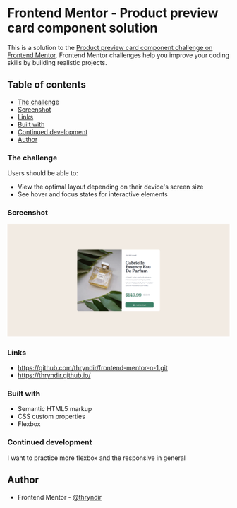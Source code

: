 # Frontend Mentor - Product preview card component solution

This is a solution to the [Product preview card component challenge on Frontend Mentor](https://www.frontendmentor.io/challenges/product-preview-card-component-GO7UmttRfa). Frontend Mentor challenges help you improve your coding skills by building realistic projects. 

## Table of contents
  - [The challenge](#the-challenge)
  - [Screenshot](#screenshot)
  - [Links](#links)
  - [Built with](#built-with)
  - [Continued development](#continued-development)
- [Author](#author)

### The challenge

Users should be able to:

- View the optimal layout depending on their device's screen size
- See hover and focus states for interactive elements

### Screenshot

![image du site](image/Capture.PNG)

### Links

- https://github.com/thryndir/frontend-mentor-n-1.git
- https://thryndir.github.io/

### Built with

- Semantic HTML5 markup
- CSS custom properties
- Flexbox

### Continued development

I want to practice more flexbox and the responsive in general

## Author

- Frontend Mentor - [@thryndir](https://www.frontendmentor.io/profile/thryndir)
